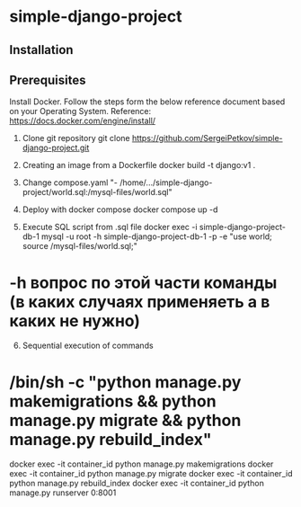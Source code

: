 # simple-django-project 
## Installation

## Prerequisites
Install Docker.  Follow the steps form the below reference document based on your Operating System. Reference: https://docs.docker.com/engine/install/

1. Clone git repository
git clone https://github.com/SergeiPetkov/simple-django-project.git

2. Creating an image from a Dockerfile
docker build -t django:v1 .

3. Change compose.yaml
"- /home/.../simple-django-project/world.sql:/mysql-files/world.sql"

4. Deploy with docker compose
docker compose up -d

5. Execute SQL script from .sql file
docker exec -i simple-django-project-db-1 mysql -u root -h simple-django-project-db-1 -p -e "use world; source /mysql-files/world.sql;"
# -h вопрос по этой части команды (в каких случаях применяеть а в каких не нужно)

6. Sequential execution of commands
# /bin/sh -c "python manage.py makemigrations && python manage.py migrate && python manage.py rebuild_index"
docker exec -it container_id python manage.py makemigrations
docker exec -it container_id python manage.py migrate
docker exec -it container_id python manage.py rebuild_index
docker exec -it container_id python manage.py runserver 0:8001





